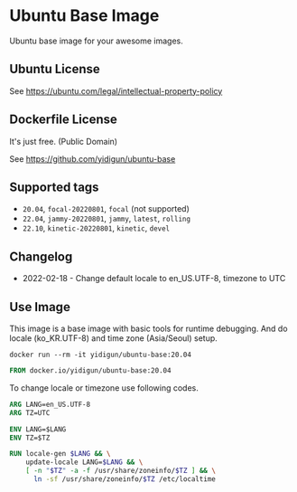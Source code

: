# Ubuntu Base Image

Ubuntu base image for your awesome images.

## Ubuntu License

See https://ubuntu.com/legal/intellectual-property-policy

## Dockerfile License

It's just free. (Public Domain)

See https://github.com/yidigun/ubuntu-base

## Supported tags

* ```20.04```, ```focal-20220801```, ```focal``` (not supported)
* ```22.04```, ```jammy-20220801```, ```jammy```, ```latest```, ```rolling```
* ```22.10```, ```kinetic-20220801```, ```kinetic```, ```devel```
 
## Changelog

* 2022-02-18 - Change default locale to en_US.UTF-8, timezone to UTC

## Use Image

This image is a base image with basic tools for runtime debugging.
And do locale (ko_KR.UTF-8) and time zone (Asia/Seoul) setup.

```shell
docker run --rm -it yidigun/ubuntu-base:20.04
```

```dockerfile
FROM docker.io/yidigun/ubuntu-base:20.04
```

To change locale or timezone use following codes.

```dockerfile
ARG LANG=en_US.UTF-8
ARG TZ=UTC

ENV LANG=$LANG
ENV TZ=$TZ

RUN locale-gen $LANG && \
    update-locale LANG=$LANG && \
    [ -n "$TZ" -a -f /usr/share/zoneinfo/$TZ ] && \
      ln -sf /usr/share/zoneinfo/$TZ /etc/localtime
```
